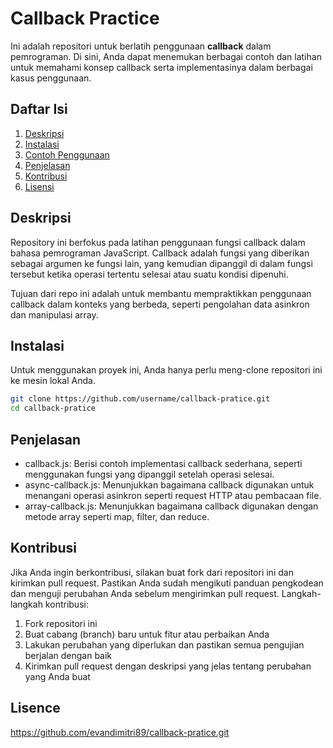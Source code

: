 # Callback Practice

Ini adalah repositori untuk berlatih penggunaan **callback** dalam pemrograman. Di sini, Anda dapat menemukan berbagai contoh dan latihan untuk memahami konsep callback serta implementasinya dalam berbagai kasus penggunaan.

## Daftar Isi
1. [Deskripsi](#deskripsi)
2. [Instalasi](#instalasi)
3. [Contoh Penggunaan](#contoh-penggunaan)
4. [Penjelasan](#penjelasan)
5. [Kontribusi](#kontribusi)
6. [Lisensi](#lisensi)

## Deskripsi

Repository ini berfokus pada latihan penggunaan fungsi callback dalam bahasa pemrograman JavaScript. Callback adalah fungsi yang diberikan sebagai argumen ke fungsi lain, yang kemudian dipanggil di dalam fungsi tersebut ketika operasi tertentu selesai atau suatu kondisi dipenuhi.

Tujuan dari repo ini adalah untuk membantu mempraktikkan penggunaan callback dalam konteks yang berbeda, seperti pengolahan data asinkron dan manipulasi array.

## Instalasi

Untuk menggunakan proyek ini, Anda hanya perlu meng-clone repositori ini ke mesin lokal Anda.

```bash
git clone https://github.com/username/callback-pratice.git
cd callback-pratice
```

## Penjelasan
- callback.js: Berisi contoh implementasi callback sederhana, seperti menggunakan fungsi yang dipanggil setelah operasi selesai.
- async-callback.js: Menunjukkan bagaimana callback digunakan untuk menangani operasi asinkron seperti request HTTP atau pembacaan file.
- array-callback.js: Menunjukkan bagaimana callback digunakan dengan metode array seperti map, filter, dan reduce.

## Kontribusi
Jika Anda ingin berkontribusi, silakan buat fork dari repositori ini dan kirimkan pull request. Pastikan Anda sudah mengikuti panduan pengkodean dan menguji perubahan Anda sebelum mengirimkan pull request.
Langkah-langkah kontribusi:
1. Fork repositori ini
2. Buat cabang (branch) baru untuk fitur atau perbaikan Anda
3. Lakukan perubahan yang diperlukan dan pastikan semua pengujian berjalan dengan baik
4. Kirimkan pull request dengan deskripsi yang jelas tentang perubahan yang Anda buat

## Lisence

https://github.com/evandimitri89/callback-pratice.git
